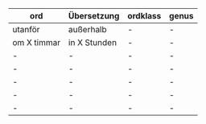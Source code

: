 | ord | Übersetzung | ordklass | genus |
|-----|-------------| -------------| ---|
|utanför| außerhalb| -|-|
|om X timmar | in X Stunden |-|-|
|-|-|-|-|
|-|-|-|-|
|-|-|-|-|
|-|-|-|-|
|-|-|-|-|

